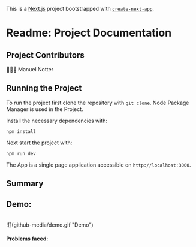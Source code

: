 This is a [Next.js](https://nextjs.org) project bootstrapped with [`create-next-app`](https://nextjs.org/docs/app/api-reference/cli/create-next-app).

# Readme: Project Documentation
## Project Contributors

👨🏽‍💻 Manuel Notter

## Running the Project

To run the project first clone the repository with `git clone`.
Node Package Manager is used in the Project.

Install the necessary dependencies with:
```shell
npm install
```

Next start the project with:
```shell
npm run dev
```

The App is a single page application accessible on `http://localhost:3000`.

## Summary


## Demo: 
<br>
![](github-media/demo.gif "Demo")
<br>

#### Problems faced:
```typescript
```
